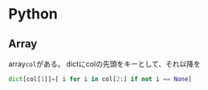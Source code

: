# Python


## Array
array`col`がある。
dictにcolの先頭をキーとして、それ以降を
```py
dict[col[1]]=[ i for i in col[2:] if not i == None]
```
